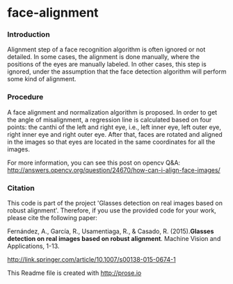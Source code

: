 # face-alignment

### Introduction
Alignment step of a face recognition algorithm is often ignored or not detailed. In some cases, the alignment is done manually, where the positions of the eyes are manually labeled. In other cases, this step is ignored, under the assumption that the face detection algorithm will perform some kind of alignment.

### Procedure
A face alignment and normalization algorithm is proposed. In order to get the angle
of misalignment, a regression line is calculated based on four points: the canthi of the left and right eye, i.e., left inner eye, left outer eye, right inner eye and right
outer eye. After that, faces are rotated and aligned in the images so that eyes are located in the same coordinates for all the images.

For more information, you can see this post on opencv Q&A:
http://answers.opencv.org/question/24670/how-can-i-align-face-images/

### Citation
This code is part of the project 'Glasses detection on real images based on robust alignment'. Therefore, if you use the provided code for your work, please cite the following paper:

Fernández, A., García, R., Usamentiaga, R., & Casado, R. (2015).**Glasses detection on real images based on robust alignment**. Machine Vision and Applications, 1-13.

http://link.springer.com/article/10.1007/s00138-015-0674-1

This Readme file is created with http://prose.io 









